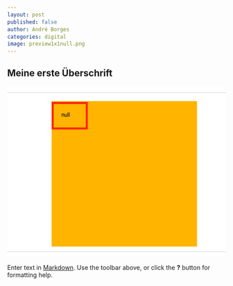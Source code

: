 ```yaml
---
layout: post
published: false
author: André Borges
categories: digital
image: preview1x1null.png
---
```


## Meine erste Überschrift

![preview1x1null.png](/_posts/preview1x1null.png)


Enter text in [Markdown](http://daringfireball.net/projects/markdown/). Use the toolbar above, or click the **?** button for formatting help.
